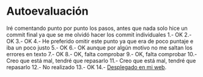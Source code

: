 # Autoevaluación

Iré comentando punto por punto los pasos, antes que nada solo hice un commit final ya que se me olvidó hacer los commit individuales
1.- OK
2.- OK
3.- OK
4.- He preferido omitir este punto ya que era de poco puntaje e iba un poco justo
5.- OK
6.- OK aunque por algún motivo no me saltan los errores en texto
7.- OK
8.- OK, falta comprobar
9.- OK, falta comprobar
10.- Creo que está mal, tendré que repasarlo
11.- Creo que está mal, tendré que repasarlo
12.- No realizado
13.- OK
14.- [Desplegado en mi web](chemabruno.ddns.net).
